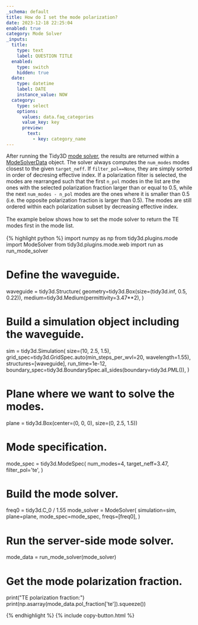 ```yaml
---
_schema: default
title: How do I set the mode polarization?
date: 2023-12-18 22:25:04
enabled: true
category: Mode Solver
_inputs:
  title:
    type: text
    label: QUESTION TITLE
  enabled:
    type: switch
    hidden: true
  date:
    type: datetime
    label: DATE
    instance_value: NOW
  category:
    type: select
    options:
      values: data.faq_categories
      value_key: key
      preview:
        text:
          - key: category_name
---
```

<div>After running the Tidy3D&nbsp;<a target="_blank" rel="noopener" href="https://docs.flexcompute.com/projects/tidy3d/en/latest/_autosummary/tidy3d.plugins.mode.ModeSolver.html#tidy3d.plugins.mode.ModeSolver">mode solver</a>, the results are returned within a <a target="_blank" rel="noopener" href="https://docs.flexcompute.com/projects/tidy3d/en/latest/_autosummary/tidy3d.plugins.mode.ModeSolverData.html#tidy3d.plugins.mode.ModeSolverData">ModeSolverData</a> object. The solver always computes the&nbsp;<code>num_modes</code>&nbsp;modes closest to the given&nbsp;<code>target_neff</code>. If&nbsp;<code>filter_pol==None</code>, they are simply sorted in order of decresing effective index. If a polarization filter is selected, the modes are rearranged such that the first&nbsp;<code>n_pol</code>&nbsp;modes in the list are the ones with the selected polarization fraction larger than or equal to 0.5, while the next&nbsp;<code>num_modes - n_pol</code>&nbsp;modes are the ones where it is smaller than 0.5 (i.e. the opposite polarization fraction is larger than 0.5). The modes are still ordered within each polarization subset by decreasing effective index.</div>

<div> </div>

<div>The example below shows how to set the mode solver to return the TE modes first in the mode list.</div>

<div> </div>

<div markdown class="code-snippet">{% highlight python %}
import numpy as np
from tidy3d.plugins.mode import ModeSolver
from tidy3d.plugins.mode.web import run as run_mode_solver

# Define the waveguide.
waveguide = tidy3d.Structure(
    geometry=tidy3d.Box(size=(tidy3d.inf, 0.5, 0.22)),
    medium=tidy3d.Medium(permittivity=3.47**2),
)

# Build a simulation object including the waveguide.
sim = tidy3d.Simulation(
    size=(10, 2.5, 1.5),
    grid_spec=tidy3d.GridSpec.auto(min_steps_per_wvl=20, wavelength=1.55),
    structures=[waveguide],
    run_time=1e-12,
    boundary_spec=tidy3d.BoundarySpec.all_sides(boundary=tidy3d.PML()),
)

# Plane where we want to solve the modes.
plane = tidy3d.Box(center=(0, 0, 0), size=(0, 2.5, 1.5))

# Mode specification.
mode_spec = tidy3d.ModeSpec(
  num_modes=4,
  target_neff=3.47,
  filter_pol='te',
)

# Build the mode solver.
freq0 = tidy3d.C_0 / 1.55
mode_solver = ModeSolver(
  simulation=sim,
  plane=plane,
  mode_spec=mode_spec,
  freqs=[freq0],
)

# Run the server-side mode solver.
mode_data = run_mode_solver(mode_solver)

# Get the mode polarization fraction.
print("TE polarization fraction:")
print(np.asarray(mode_data.pol_fraction['te']).squeeze())

{% endhighlight %}
{% include copy-button.html %}</div>

<div> </div>